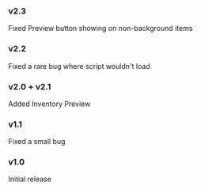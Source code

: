 ### v2.3
Fixed Preview button showing on non-background items

### v2.2
Fixed a rare bug where script wouldn't load

### v2.0 + v2.1
Added Inventory Preview

### v1.1
Fixed a small bug

### v1.0
Initial release
